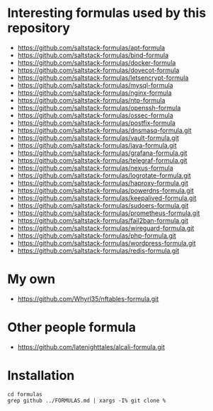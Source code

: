 # Interesting formulas used by this repository

* https://github.com/saltstack-formulas/apt-formula
* https://github.com/saltstack-formulas/bind-formula
* https://github.com/saltstack-formulas/docker-formula
* https://github.com/saltstack-formulas/dovecot-formula
* https://github.com/saltstack-formulas/letsencrypt-formula
* https://github.com/saltstack-formulas/mysql-formula
* https://github.com/saltstack-formulas/nginx-formula
* https://github.com/saltstack-formulas/ntp-formula
* https://github.com/saltstack-formulas/openssh-formula
* https://github.com/saltstack-formulas/ossec-formula
* https://github.com/saltstack-formulas/postfix-formula
* https://github.com/saltstack-formulas/dnsmasq-formula.git
* https://github.com/saltstack-formulas/vault-formula.git
* https://github.com/saltstack-formulas/java-formula.git
* https://github.com/saltstack-formulas/grafana-formula.git
* https://github.com/saltstack-formulas/telegraf-formula.git
* https://github.com/saltstack-formulas/nexus-formula
* https://github.com/saltstack-formulas/logrotate-formula.git
* https://github.com/saltstack-formulas/haproxy-formula.git
* https://github.com/saltstack-formulas/powerdns-formula.git
* https://github.com/saltstack-formulas/keepalived-formula.git
* https://github.com/saltstack-formulas/sudoers-formula.git
* https://github.com/saltstack-formulas/prometheus-formula.git
* https://github.com/saltstack-formulas/fail2ban-formula.git
* https://github.com/saltstack-formulas/wireguard-formula.git
* https://github.com/saltstack-formulas/php-formula.git
* https://github.com/saltstack-formulas/wordpress-formula.git
* https://github.com/saltstack-formulas/redis-formula.git

# My own

* https://github.com/Whyrl35/nftables-formula.git

# Other people formula

* https://github.com/latenighttales/alcali-formula.git

# Installation

```
cd formulas
grep github ../FORMULAS.md | xargs -I% git clone %
```
